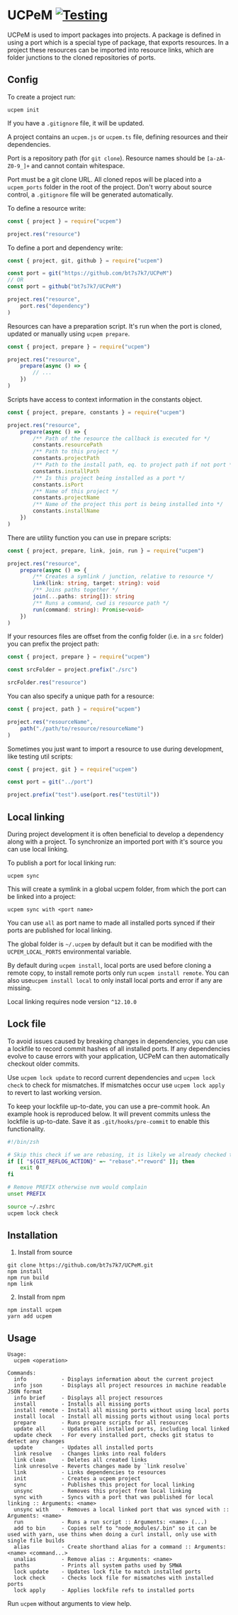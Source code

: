 # UCPeM [![Testing](https://github.com/bt7s7k7/UCPeM/workflows/Testing/badge.svg)](https://github.com/bt7s7k7/UCPeM/actions?query=workflow%3ATesting)
UCPeM is used to import packages into projects. A package is defined in using a port which is a special type of package, that exports resources. In a project these resources can be imported into resource links, which are folder junctions to the cloned repositories of ports. 

## Config
To create a project run: 
```
ucpem init
```
If you have a `.gitignore` file, it will be updated.

A project contains an `ucpem.js` or `ucpem.ts` file, defining resources and their dependencies. 

Port is a repository path (for `git clone`). Resource names should be `[a-zA-Z0-9_]+` and cannot contain whitespace.

Port must be a git clone URL. All cloned repos will be placed into a `ucpem_ports` folder in the root of the project. Don't worry about source control, a `.gitignore` file will be generated automatically.

To define a resource write:
```js
const { project } = require("ucpem")

project.res("resource")
```

To define a port and dependency write:
```js
const { project, git, github } = require("ucpem")

const port = git("https://github.com/bt7s7k7/UCPeM")
// OR
const port = github("bt7s7k7/UCPeM")

project.res("resource",
    port.res("dependency")
)
```

Resources can have a preparation script. It's run when the port is cloned, updated or manually using `ucpem prepare`. 
```js
const { project, prepare } = require("ucpem")

project.res("resource",
    prepare(async () => {
        // ...
    })
)
```

Scripts have access to context information in the constants object.
```js
const { project, prepare, constants } = require("ucpem")

project.res("resource",
    prepare(async () => {
        /** Path of the resource the callback is executed for */
        constants.resourcePath
        /** Path to this project */
        constants.projectPath
        /** Path to the install path, eq. to project path if not port */
        constants.installPath
        /** Is this project being installed as a port */
        constants.isPort
        /** Name of this project */
        constants.projectName
        /** Name of the project this port is being installed into */
        constants.installName
    })
)
```

There are utility function you can use in prepare scripts:
```ts
const { project, prepare, link, join, run } = require("ucpem")

project.res("resource",
    prepare(async () => {
        /** Creates a symlink / junction, relative to resource */
        link(link: string, target: string): void
        /** Joins paths together */
        join(...paths: string[]): string
        /** Runs a command, cwd is resource path */
        run(command: string): Promise<void>
    })
)
```

If your resources files are offset from the config folder (i.e. in a `src` folder) you can prefix the project path:
```js
const { project, prepare } = require("ucpem")

const srcFolder = project.prefix("./src")

srcFolder.res("resource")
```

You can also specify a unique path for a resource:
```js
const { project, path } = require("ucpem")

project.res("resourceName",
    path("./path/to/resource/resourceName")
)
```

Sometimes you just want to import a resource to use during development, like testing util scripts:
```js
const { project, git } = require("ucpem")

const port = git("../port")

project.prefix("test").use(port.res("testUtil"))
```

## Local linking
During project development it is often beneficial to develop a dependency along with a project. To synchronize an imported port with it's source you can use local linking.

To publish a port for local linking run:
```
ucpem sync
```
This will create a symlink in a global ucpem folder, from which the port can be linked into a project:
```
ucpem sync with <port name>
```
You can use `all` as port name to made all installed ports synced if their ports are published for local linking.

The global folder is `~/.ucpem` by default but it can be modified with the `UCPEM_LOCAL_PORTS` environmental variable.

By default during `ucpem install`, local ports are used before cloning a remote copy, to install remote ports only run `ucpem install remote`. You can also use`ucpem install local` to only install local ports and error if any are missing. 

Local linking requires node version `^12.10.0`

## Lock file

To avoid issues caused by breaking changes in dependencies, you can use a lockfile to record commit hashes of all installed ports. If any dependencies evolve to cause errors with your application, UCPeM can then automatically checkout older commits.

Use `ucpem lock update` to record current dependencies and `ucpem lock check` to check for mismatches. If mismatches occur use `ucpem lock apply` to revert to last working version.

To keep your lockfile up-to-date, you can use a pre-commit hook. An example hook is reproduced below. It will prevent commits unless the lockfile is up-to-date. Save it as `.git/hooks/pre-commit` to enable this functionality.

```bash
#!/bin/zsh

# Skip this check if we are rebasing, it is likely we already checked those commits
if [[ "${GIT_REFLOG_ACTION}" =~ "rebase".*"reword" ]]; then
    exit 0
fi

# Remove PREFIX otherwise nvm would complain
unset PREFIX

source ~/.zshrc
ucpem lock check
```

## Installation
1. Install from source
```
git clone https://github.com/bt7s7k7/UCPeM.git
npm install
npm run build
npm link
```
2. Install from npm
```
npm install ucpem
yarn add ucpem
```
## Usage
```
Usage:
  ucpem <operation>

Commands:
  info           - Displays information about the current project
  info json      - Displays all project resources in machine readable JSON format
  info brief     - Displays all project resources
  install        - Installs all missing ports
  install remote - Install all missing ports without using local ports
  install local  - Install all missing ports without using local ports
  prepare        - Runs prepare scripts for all resources
  update all     - Updates all installed ports, including local linked
  update check   - For every installed port, checks git status to detect any changes
  update         - Updates all installed ports
  link resolve   - Changes links into real folders
  link clean     - Deletes all created links
  link unresolve - Reverts changes made by `link resolve`
  link           - Links dependencies to resources
  init           - Creates a ucpem project
  sync           - Publishes this project for local linking
  unsync         - Removes this project from local linking
  sync with      - Syncs with a port that was published for local linking :: Arguments: <name>
  unsync with    - Removes a local linked port that was synced with :: Arguments: <name>
  run            - Runs a run script :: Arguments: <name> (...)
  add to bin     - Copies self to "node_modules/.bin" so it can be used with yarn, use thins when doing a curl install, only use with single file builds
  alias          - Create shorthand alias for a command :: Arguments: <name> <command...>
  unalias        - Remove alias :: Arguments: <name>
  paths          - Prints all system paths used by SMWA
  lock update    - Updates lock file to match installed ports
  lock check     - Checks lock file for mismatches with installed ports
  lock apply     - Applies lockfile refs to installed ports
```
Run `ucpem` without arguments to view help.
